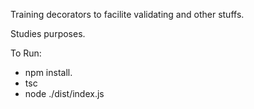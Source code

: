 Training decorators to facilite validating and other stuffs.

Studies purposes.


To Run:
 - npm install.
 - tsc
 - node ./dist/index.js
